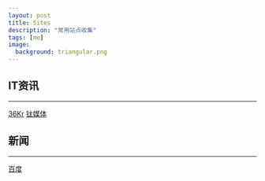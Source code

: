```yaml
---
layout: post
title: Sites
description: "常用站点收集"
tags: [me]
image:
  background: triangular.png
---
```


## IT资讯
----------
[36Kr](http://36kr.com)    [钛媒体](http://tmtpost.com)

## 新闻
----------
[百度](http://news.baidu.com)
